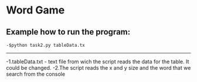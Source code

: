 # Word Game

Example how to run the program:
-------------------------------
	-$python task2.py tableData.tx
-------------------------------

-1.tableData.txt - text file from wich the script reads the data for the table.
It could be changed.
-2.The script reads the x and y size and the word that we search from the console
